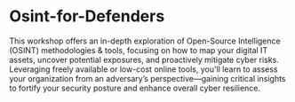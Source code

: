 # Osint-for-Defenders
This workshop offers an in-depth exploration of Open-Source Intelligence (OSINT) methodologies & tools, focusing on how to map your digital IT assets, uncover potential exposures, and proactively mitigate cyber risks. Leveraging freely available or low-cost online tools, you'll learn to assess your organization from an adversary’s perspective—gaining critical insights to fortify your security posture and enhance overall cyber resilience.

